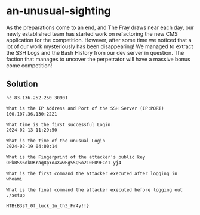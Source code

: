 # an-unusual-sighting

As the preparations come to an end, and The Fray draws near each day, our newly established team has started work on refactoring the new CMS application for the competition. 
However, after some time we noticed that a lot of our work mysteriously has been disappearing! 
We managed to extract the SSH Logs and the Bash History from our dev server in question. 
The faction that manages to uncover the perpetrator will have a massive bonus come competition!

## Solution

`nc 83.136.252.250 30901`


```txt
What is the IP Address and Port of the SSH Server (IP:PORT)
100.107.36.130:2221

What time is the first successful Login
2024-02-13 11:29:50

What is the time of the unusual Login
2024-02-19 04:00:14

What is the Fingerprint of the attacker's public key
OPkBSs6okUKraq8pYo4XwwBg55QSo210F09FCe1-yj4

What is the first command the attacker executed after logging in
whoami

What is the final command the attacker executed before logging out
./setup

HTB{B3sT_0f_luck_1n_th3_Fr4y!!}
```